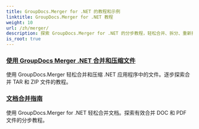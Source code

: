 ```yaml
---
title: GroupDocs.Merger for .NET 的教程和示例
linktitle: GroupDocs.Merger for .NET 教程
weight: 10
url: /zh/merger/
description: 探索 GroupDocs.Merger for .NET 的分步教程，轻松合并、拆分、重新排列和管理文档。通过详细示例和专家指导掌握文档操作。
is_root: true
---
```

### [使用 GroupDocs Merger .NET 合并和压缩文件](./merge-and-compress-files/)
使用 GroupDocs.Merger 轻松合并和压缩 .NET 应用程序中的文件。逐步探索合并 TAR 和 ZIP 文件的教程。
### [文档合并指南](./guide-to-document-merging/)
使用 GroupDocs.Merger for .NET 轻松合并文档。探索有效合并 DOC 和 PDF 文件的分步教程。